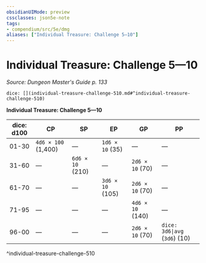 ```yaml
---
obsidianUIMode: preview
cssclasses: json5e-note
tags:
- compendium/src/5e/dmg
aliases: ["Individual Treasure: Challenge 5—10"]
---
```

# Individual Treasure: Challenge 5—10
*Source: Dungeon Master's Guide p. 133* 

`dice: [](individual-treasure-challenge-510.md#^individual-treasure-challenge-510)`

**Individual Treasure: Challenge 5—10**

| dice: d100 | CP | SP | EP | GP | PP |
|------------|----|----|----|----|----|
| 01-30 | `4d6 × 100` (1,400) | — | `1d6 × 10` (35) | — | — |
| 31-60 | — | `6d6 × 10` (210) | — | `2d6 × 10` (70) | — |
| 61-70 | — | — | `3d6 × 10` (105) | `2d6 × 10` (70) | — |
| 71-95 | — | — | — | `4d6 × 10` (140) | — |
| 96-00 | — | — | — | `2d6 × 10` (70) | `dice: 3d6\|avg` (`3d6`) (10) |
^individual-treasure-challenge-510